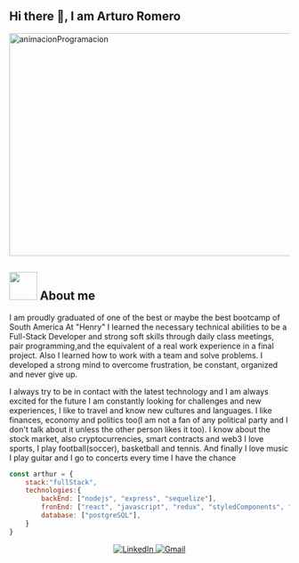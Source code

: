 <!-- <h1 align="center">Hi there 👋, I am Arturo Romero</h1> -->
## Hi there 👋, I am Arturo Romero


<img width="600" height="400" align="center" src="https://static.wixstatic.com/media/669128_ec1c7a78e9694aec8a07c2e48b292ae1~mv2.gif" alt="animacionProgramacion"/>

<h2><img src="https://media.giphy.com/media/VgCDAzcKvsR6OM0uWg/giphy.gif" width="50"> About me </h2>


I am proudly graduated of one of the best or maybe the best bootcamp of South America
At "Henry" I learned the necessary technical abilities to be a Full-Stack Developer and strong soft skills through daily class meetings, pair programming,and the equivalent of a real work experience in a final project. Also I learned how to work with a team and solve problems. I developed a strong mind to overcome frustration, be constant, organized and never give up.

I always try to be in contact with the latest technology and I am always excited for the future
I am constantly looking for challenges and new experiences, I like to travel and know new cultures and languages.
I like finances, economy and politics too(I am not a fan of any political party and I don't talk about it unless the other person likes it too).
I know about the stock market, also cryptocurrencies, smart contracts and web3
I love sports, I play football(soccer), basketball and tennis.
And finally I love music I play guitar and I go to concerts every time I have the chance


```javascript
const arthur = {
    stack:"fullStack",
    technologies:{
        backEnd: ["nodejs", "express", "sequelize"],
        fronEnd: ["react", "javascript", "redux", "styledComponents", "html","css"],
        database: ["postgreSQL"],
    }
}
```


<div  align="center">
  <a href="https://www.linkedin.com/in/arturo-romero1997/" >
    <img src="https://img.shields.io/badge/LinkedIn-%230077B5.svg?&style=flat-square&logo=linkedin&logoColor=white&color=DEB6AB" alt="LinkedIn">
  </a>
   <a href="mailto:romeroarturo597@gmail.com" mailto="romeroarturo597@gmail.com" target="_blank">
    <img src="https://img.shields.io/badge/Gmail-%231877F2.svg?&style=flat-square&logo=gmail&logoColor=white&color=DEB6AB" alt="Gmail">
  </a>
</div>
